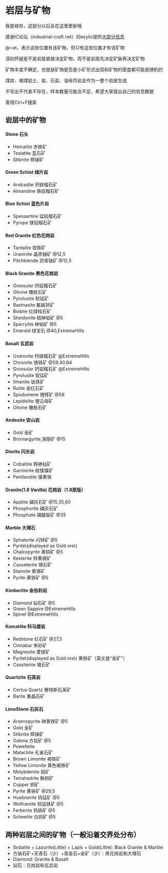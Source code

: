 # 岩层与矿物

我是禄存，这部分以后会在这里更新哦

感谢IC论坛（industrial-craft.net）的exylic提供[大部分信息](https://forum.industrial-craft.net/thread/7156-gregtech-6-1-7-10-website-patreon-info-support-and-suggestions/?postID=212564#post212564)

@=at，表示这些位置有该矿物，但只有这些位置才有该矿物

深刻怀疑是不是岩层直接决定矿物，而不是岩层先决定矿脉再决定矿物

矿物丰度不确定，也就是矿物是否是小矿形式出现和矿物的密度都可能是随机的

煤炭、褐煤铝土、盐、石盐、油母页岩会作为一整个岩层生成

不写出不代表不存在，样本数量可能会不足，希望大家提出自己的信息数据

善用Ctrl+F搜索

## 岩层中的矿物

#### Stone    石头

* Hematite    赤铁矿
* Teslatite    蓝石矿
* Stibnite    辉锑矿

#### Green Schist    绿片岩

* Andradite    钙铁榴石矿
* Almandine    铁铝榴石矿

#### Blue Schist    蓝色片岩

* Spessartine    锰铝榴石矿
* Pyrope    镁铝榴石矿

#### Red Granite    红色花岗岩

* Tantalite    钽铁矿
* Uraninite    晶质铀矿    @12,5
* Pitchblende    沥青铀矿    @12,5

#### Black Granite    黑色花岗岩

* Grossular    钙铝榴石矿
* Olivine    橄榄石矿
* Pyrolusite    软锰矿
* Bastnasite    氟碳铈矿
* Bixbite    红绿柱石矿
* Sheldonite    硫砷铂矿    @5
* Sperrylite    砷铂矿    @5
* Emerald    绿宝石    @40,ExtremeHills

#### Basalt    玄武岩

* Uvarovite    钙铬榴石矿    @ExtremeHills
* Chromite    铬铁矿    @59,40,64
* Grossular    钙铝榴石矿    @ExtremeHills
* Pyrolusite    软锰矿
* Ilmenite    钛铁矿
* Rutile    金红石矿
* Spodumene    锂辉矿    @59
* Lepidolite    锂云母矿
* Olivine    橄榄石矿

#### Andesite    安山岩

* Gold    金矿
* Bromargyrite[    ](https://www.gitbook.com/book/indoorsnb/gregtech6_chinese_guide/details)溴银矿    @15

#### Diorite    闪长岩

* Cobaltite    辉砷钴矿
* Garnierite    硅镁镍矿
* Pentlandite    镍黄铁

#### Granite\(1.8 Vanilla\)    花岗岩（1.8原版）

* Apatite    磷灰石矿    @15,35,60
* Phosphorite    磷灰石矿
* Phosphate    磷酸盐矿    @35

#### Marble    大理石

* Sphalerite    闪锌矿    @5
* Pyrite\\(displayed as Gold ore\\)
* Chalcopyrite    黄铜矿 @5
* Kesterite    锌黄锡矿
* Casseterite    锡石矿
* Stannite    黄锡矿
* Pyrite    黄铁矿 @5

#### Kimberlite    金伯利岩

* Diamond    钻石矿    @5
* Green Sappire @ExtremeHills
* Spinel @ExtremeHills

#### Komatiite    科马提岩

* Redstone    红石矿    @27,5
* Cinnabar    朱砂矿
* Magnesite    菱镁矿
* Pyrite\\(displayed as Gold ore\\)    黄铁矿（英文是“金矿”）
* Cassiterite    锡石矿

#### Quartzite    石英岩

* Certus Quartz    赛特斯石英矿
* Barite    重晶石矿

#### LimeStone    石灰石

* Arsenopyrite    砷黄铁矿 @5
* Gold    金矿
* Stibnite    辉锑矿
* Galena    方铅矿 @5
* Powelleite
* Malachite    孔雀石矿
* Brown Limonite    褐铁矿
* Yellow Limonite    黄色褐铁矿
* Molybdenite    钼矿
* Tetrahedrite    黝铜矿
* Copper    铜矿
* Pyrite    黄铁矿 @29,5
* Huebnerite    钨锰矿 @5
* Wolframite    钨锰铁矿 @5
* Ferberite    钨铁矿 @5
* Scheelite    白钨矿 @5

## 两种岩层之间的矿物（一般沿着交界处分布）

* Sodalite + Lazurite\(Little\) + Lapis + Gold\(Little\): Black Granite & Marble
* 方钠石矿+天青石（少）+青金石+金矿（少）：黑花岗岩和大理石
* Diamond: Granite & Basalt
* 钻石：花岗岩和玄武岩



